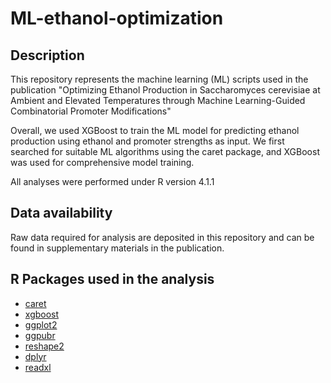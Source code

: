 # ML-ethanol-optimization

## Description 
This repository represents the machine learning (ML) scripts used in the publication "Optimizing Ethanol Production in Saccharomyces cerevisiae at Ambient and Elevated Temperatures through Machine Learning-Guided Combinatorial Promoter Modifications"

Overall, we used XGBoost to train the ML model for predicting ethanol production using ethanol and promoter strengths as input.
We first searched for suitable ML algorithms using the caret package, and XGBoost was used for comprehensive model training.

All analyses were performed under R version 4.1.1

## Data availability
Raw data required for analysis are deposited in this repository and can be found in supplementary materials in the publication.

## R Packages used in the analysis
* [caret](https://topepo.github.io/caret/)
* [xgboost](https://xgboost.readthedocs.io/en/stable/)
* [ggplot2](https://ggplot2.tidyverse.org/)
* [ggpubr](https://cran.r-project.org/web/packages/ggpubr/index.html)
* [reshape2](https://cran.r-project.org/web/packages/reshape2/index.html)
* [dplyr](https://github.com/tidyverse/dplyr)
* [readxl](https://readxl.tidyverse.org/)
